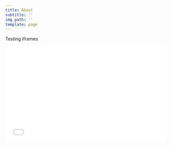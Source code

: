 ```yaml
---
title: About
subtitle: ''
img_path: ''
template: page
---
```


Testing iframes

<iframe width="100%" height="300" src="//jsfiddle.net/2o1qhb49/embedded/result/dark/" allowfullscreen="allowfullscreen" allowpaymentrequest frameborder="0"></iframe>

